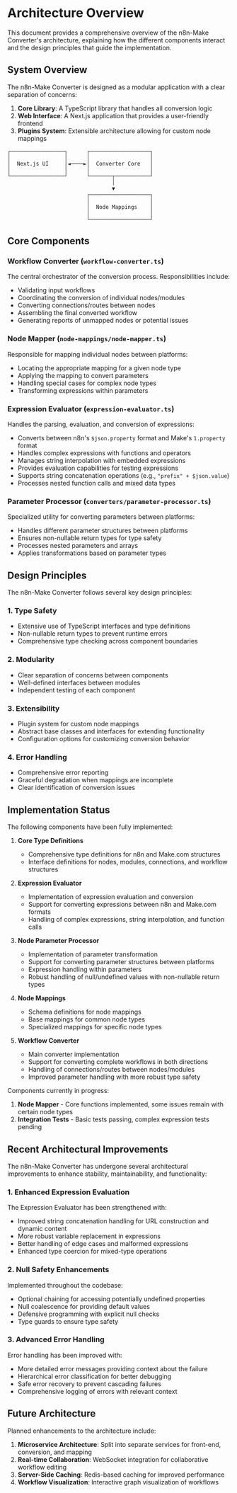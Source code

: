 # Architecture Overview

This document provides a comprehensive overview of the n8n-Make Converter's architecture, explaining how the different components interact and the design principles that guide the implementation.

## System Overview

The n8n-Make Converter is designed as a modular application with a clear separation of concerns:

1. **Core Library**: A TypeScript library that handles all conversion logic
2. **Web Interface**: A Next.js application that provides a user-friendly frontend
3. **Plugins System**: Extensible architecture allowing for custom node mappings

```
┌─────────────────┐      ┌───────────────────┐
│                 │      │                   │
│  Next.js UI     │◄────►│  Converter Core   │
│                 │      │                   │
└─────────────────┘      └───────┬───────────┘
                                 │
                                 ▼
                         ┌───────────────────┐
                         │                   │
                         │  Node Mappings    │
                         │                   │
                         └───────────────────┘
```

## Core Components

### Workflow Converter (`workflow-converter.ts`)

The central orchestrator of the conversion process. Responsibilities include:

- Validating input workflows
- Coordinating the conversion of individual nodes/modules
- Converting connections/routes between nodes
- Assembling the final converted workflow
- Generating reports of unmapped nodes or potential issues

### Node Mapper (`node-mappings/node-mapper.ts`)

Responsible for mapping individual nodes between platforms:

- Locating the appropriate mapping for a given node type
- Applying the mapping to convert parameters
- Handling special cases for complex node types
- Transforming expressions within parameters

### Expression Evaluator (`expression-evaluator.ts`)

Handles the parsing, evaluation, and conversion of expressions:

- Converts between n8n's `$json.property` format and Make's `1.property` format
- Handles complex expressions with functions and operators
- Manages string interpolation with embedded expressions
- Provides evaluation capabilities for testing expressions
- Supports string concatenation operations (e.g., `"prefix" + $json.value`)
- Processes nested function calls and mixed data types

### Parameter Processor (`converters/parameter-processor.ts`)

Specialized utility for converting parameters between platforms:

- Handles different parameter structures between platforms
- Ensures non-nullable return types for type safety
- Processes nested parameters and arrays
- Applies transformations based on parameter types

## Design Principles

The n8n-Make Converter follows several key design principles:

### 1. Type Safety

- Extensive use of TypeScript interfaces and type definitions
- Non-nullable return types to prevent runtime errors
- Comprehensive type checking across component boundaries

### 2. Modularity

- Clear separation of concerns between components
- Well-defined interfaces between modules
- Independent testing of each component

### 3. Extensibility

- Plugin system for custom node mappings
- Abstract base classes and interfaces for extending functionality
- Configuration options for customizing conversion behavior

### 4. Error Handling

- Comprehensive error reporting
- Graceful degradation when mappings are incomplete
- Clear identification of conversion issues

## Implementation Status

The following components have been fully implemented:

1. **Core Type Definitions**
   - Comprehensive type definitions for n8n and Make.com structures
   - Interface definitions for nodes, modules, connections, and workflow structures

2. **Expression Evaluator**
   - Implementation of expression evaluation and conversion
   - Support for converting expressions between n8n and Make.com formats
   - Handling of complex expressions, string interpolation, and function calls

3. **Node Parameter Processor**
   - Implementation of parameter transformation
   - Support for converting parameter structures between platforms
   - Expression handling within parameters
   - Robust handling of null/undefined values with non-nullable return types

4. **Node Mappings**
   - Schema definitions for node mappings
   - Base mappings for common node types
   - Specialized mappings for specific node types

5. **Workflow Converter**
   - Main converter implementation
   - Support for converting complete workflows in both directions
   - Handling of connections/routes between nodes/modules
   - Improved parameter handling with more robust type safety

Components currently in progress:

1. **Node Mapper** - Core functions implemented, some issues remain with certain node types
2. **Integration Tests** - Basic tests passing, complex expression tests pending

## Recent Architectural Improvements

The n8n-Make Converter has undergone several architectural improvements to enhance stability, maintainability, and functionality:

### 1. Enhanced Expression Evaluation

The Expression Evaluator has been strengthened with:

- Improved string concatenation handling for URL construction and dynamic content
- More robust variable replacement in expressions
- Better handling of edge cases and malformed expressions
- Enhanced type coercion for mixed-type operations

### 2. Null Safety Enhancements

Implemented throughout the codebase:

- Optional chaining for accessing potentially undefined properties
- Null coalescence for providing default values
- Defensive programming with explicit null checks
- Type guards to ensure type safety

### 3. Advanced Error Handling

Error handling has been improved with:

- More detailed error messages providing context about the failure
- Hierarchical error classification for better debugging
- Safe error recovery to prevent cascading failures
- Comprehensive logging of errors with relevant context

## Future Architecture

Planned enhancements to the architecture include:

1. **Microservice Architecture**: Split into separate services for front-end, conversion, and mapping
2. **Real-time Collaboration**: WebSocket integration for collaborative workflow editing
3. **Server-Side Caching**: Redis-based caching for improved performance
4. **Workflow Visualization**: Interactive graph visualization of workflows 